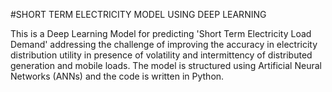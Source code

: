 #SHORT TERM ELECTRICITY MODEL USING DEEP LEARNING

This is a Deep Learning Model for predicting 'Short Term Electricity Load Demand' addressing the challenge of improving the accuracy in electricity distribution utility in presence of volatility and intermittency of distributed generation and mobile loads.
The model is structured using Artificial Neural Networks (ANNs) and the code is written in Python.